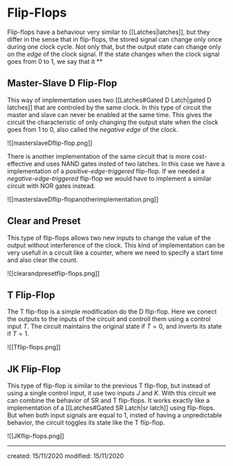 # Flip-Flops
Flip-flops have a behaviour very similar to [[Latches|latches]], but they differ in the sense that in flip-flops, the stored signal can change only once during one clock cycle. Not only that, but the output state can change only on the *edge* of the clock signal. If the state changes when the clock signal goes from $0$ to $1$, we say that it  **

## Master-Slave D Flip-Flop
This way of implementation uses two [[Latches#Gated D Latch|gated D latches]] that are controled by the same clock. In this type of circuit the master and slave can never be enabled at the same time. This gives the circuit the characteristic of only changing the output state when the clock goes from $1$ to $0$, also called the *negative edge* of the clock.

![[masterslaveDflip-flop.png]]

There is another implementation of the same circuit that is more cost-effective and uses NAND gates insted of two latches. In this case we have a implementation of a *positive-edge-triggered* flip-flop. If we needed a *negative-edge-triggered* flip-flop we would have to implement a similar circuit with NOR gates instead.

![[masterslaveDflip-flopanotherimplementation.png]]

## Clear and Preset
This type of flip-flops allows two new inputs to change the value of the output without interference of the clock. This kind of implementation can be very usefull in a circuit like a counter, where we need to specify a start time and also clear the count.

![[clearandpresetflip-flops.png]]

## T Flip-Flop
The T flip-flop is a simple modification do the D flip-flop. Here we conect the outputs to the inputs of the circuit and controll them using a control input $T$. The circuit maintains the original state if $T=0$, and inverts its state if $T=1$.

![[Tflip-flops.png]]

## JK Flip-Flop
This type of flip-flop is similar to the previous T flip-flop, but instead of using a single control input, it use two inputs $J$ and $K$. With this circuit we can combine the behavior of SR and T flip-flops. It works exactly like a implementation of a [[Latches#Gated SR Latch|sr latch]] using flip-flops. But when both input signals are equal to $1$, insted of having a unpredictable behavior, the circuit toggles its state like the T flip-flop.

![[JKflip-flops.png]]

---

created: 15/11/2020
modified: 15/11/2020